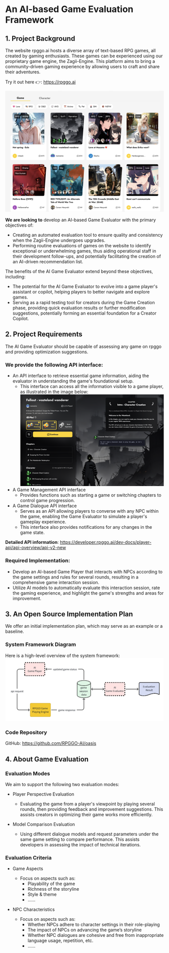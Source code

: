 # An AI-based Game Evaluation Framework

## 1. Project Background

The website rpggo.ai hosts a diverse array of text-based RPG games, all created by gaming enthusiasts. These games can be experienced using our proprietary game engine, the Zagii-Engine. This platform aims to bring a community-driven gaming experience by allowing users to craft and share their adventures.

Try it out here 👉: https://rpggo.ai

![image](https://github.com/RPGGO-AI/oasis/blob/main/docs/images/game_lobby.png)


**We are looking to** develop an AI-based Game Evaluator with the primary objectives of:
- Creating an automated evaluation tool to ensure quality and consistency when the Zagii-Engine undergoes upgrades.
- Performing routine evaluations of games on the website to identify exceptional or underwhelming games, thus aiding operational staff in their development follow-ups, and potentially facilitating the creation of an AI-driven recommendation list.

The benefits of the AI Game Evaluator extend beyond these objectives, including:
- The potential for the AI Game Evaluator to evolve into a game player's assistant or copilot, helping players to better navigate and explore games.
- Serving as a rapid testing tool for creators during the Game Creation phase, providing quick evaluation results or further modification suggestions, potentially forming an essential foundation for a Creator Copilot.

## 2. Project Requirements

The AI Game Evaluator should be capable of assessing any game on rpggo and providing optimization suggestions.

### We provide the following API interface:
- An API interface to retrieve essential game information, aiding the evaluator in understanding the game's foundational setup.
  - This interface can access all the information visible to a game player, as illustrated in the image below:
    ![image](https://github.com/RPGGO-AI/oasis/blob/main/docs/images/game_meta.PNG)
- A Game Management API interface
  - Provides functions such as starting a game or switching chapters to control game progression.
- A Game Dialogue API interface
  - Serves as an API allowing players to converse with any NPC within the game, enabling the Game Evaluator to simulate a player's gameplay experience.
  - This interface also provides notifications for any changes in the game state.

**Detailed API information**: https://developer.rpggo.ai/dev-docs/player-api/api-overview/api-v2-new

### Required Implementation:
- Develop an AI-based Game Player that interacts with NPCs according to the game settings and rules for several rounds, resulting in a comprehensive game interaction session.
- Utilize AI models to automatically evaluate this interaction session, rate the gaming experience, and highlight the game's strengths and areas for improvement.


## 3. An Open Source Implementation Plan
We offer an initial implementation plan, which may serve as an example or a baseline.

### System Framework Diagram
Here is a high-level overview of the system framework:
![image](https://github.com/RPGGO-AI/oasis/blob/main/docs/images/ai_evaluator.png)

### Code Repository
GitHub: https://github.com/RPGGO-AI/oasis

## 4. About Game Evaluation

### Evaluation Modes
We aim to support the following two evaluation modes:
- Player Perspective Evaluation
  - Evaluating the game from a player's viewpoint by playing several rounds, then providing feedback and improvement suggestions. This assists creators in optimizing their game works more efficiently.

- Model Comparison Evaluation
  - Using different dialogue models and request parameters under the same game setting to compare performance. This assists developers in assessing the impact of technical iterations.

### Evaluation Criteria

- Game Aspects
  - Focus on aspects such as:
    - Playability of the game
    - Richness of the storyline
    - Style & theme
    - ......

- NPC Characteristics
  - Focus on aspects such as:
    - Whether NPCs adhere to character settings in their role-playing
    - The impact of NPCs on advancing the game’s storyline
    - Whether NPC dialogues are cohesive and free from inappropriate language usage, repetition, etc.
    - ......
